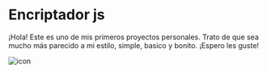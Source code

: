 <h1>Encriptador js</h1>
<p>¡Hola! Este es uno de mis primeros proyectos personales. Trato de que sea mucho más parecido a mi estilo, simple, basico y bonito. ¡Espero les guste!</p>
<img src="Reto finalizado.png" alt="icon">
